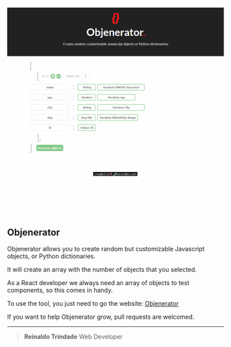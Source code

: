 ![Objenerator GIF](/Objenerator.gif)


## Objenerator


Objenerator allows you to create random but customizable Javascript objects, or Python dictionaries.

It will create an array with the number of objects that you selected.

As a React developer we always need an array of objects to test components, so this comes in handy.

To use the tool, you just need to go the website: [Objenerator](http://objenerator.info)

If you want to help Objenerator grow, pull requests are welcomed.
___
> **Reinaldo Trindade**
> Web Developer